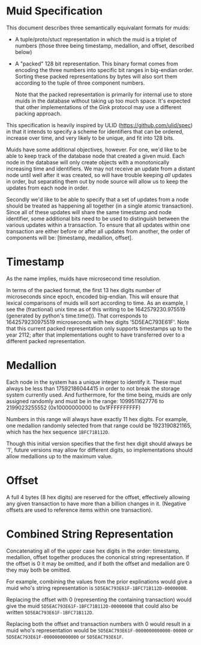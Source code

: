 # Muid Specification

This document describes three semantically equivalant
formats for muids:

* A tuple/proto/stuct representation in which
  the muid is a triplet of numbers (those three being
  timestamp, medallion, and offset, described below)

* A "packed" 128 bit representation.  This binary
  format comes from encoding the three numbers
  into specific bit ranges in big-endian order.
  Sorting these packed representations by bytes
  will also sort them according to the tuple of
  three component numbers.

  Note that the packed representation is primarily
  for internal use to store muids in the database
  without taking up too much space.  It's expected
  that other implementations of the Gink protocol
  may use a different packing approach.

This specification is heavily inspired by ULID
(https://github.com/ulid/spec) in that it intends to
specify a scheme for identifiers that can be ordered,
increase over time, and very likely to be unique,
and fit into 128 bits.

Muids have some additional objectives, however.
For one, we'd like to be able to keep track of
the database node that created a given muid.
Each node in the database will only create objects
with a monotonically increasing time and identifiers.
We may not receive an update from a distant node until well
after it was created, so will have trouble keeping *all*
updates in order, but separating them out by node source
will allow us to keep the updates from each node in order.

Secondly we'd like to be able to specify that a set of updates
from a node should be treated as happening all together
(in a single atomic transaction).  Since all of these updates
will share the same timestamp and node identifier, some additional
bits need to be used to distinguish between the various updates
within a transaction.  To ensure that all updates within one
transaction are either before or after all updates from another,
the order of components will be: [timestamp, medallion, offset].

# Timestamp
As the name implies, muids have microsecond time resolution.

In terms of the packed format, the first 13 hex digits
number of microseconds since epoch, encoded big-endian.
This will ensure that lexical comparisons of muids will sort
according to time.  As an example, I see the (fractional) unix time
as of this writing to be 1642579230.975519 (generated by python's time.time()).
That corresponds to 1642579230975519 microseconds with hex digits
'5D5EAC793E61F'.  Note that this current packed representation only
supports timestamps up to the year 2112; after that implementations
ought to have transferred over to a different packed representation.


# Medallion
Each node in the system has a unique integer to identify it.
These must always be less than 17592186044415 in order to not
break the storage system currently used.  And furthermore,
for the time being, muids are only assigned randomly and
must be in the range:
1099511627776 to 2199023255552 (0x10000000000 to 0x1FFFFFFFFFF)

Numbers in this range will always have exactly 11 hex digits.
For example, one medallion randomly selected from that range could be
1923190821165, which has the hex sequence `1BFC71B112D`.

Though this initial version specifies that the first hex digit should
always be '1', future versions may allow for different digits, so
implementations should allow medallions up to the maximum value.

# Offset
A full 4 bytes (8 hex digits) are reserved for the offset, effectively
allowing any given transaction to have more than a billion changes in it.
(Negative offsets are used to reference items within one transaction).

# Combined String Representation
Concatenating all of the upper case hex digits in the order:
timestamp, medallion, offset together produces the cononical string representation.
If the offset is 0 it may be omitted, and if both the offset and medallion are 0
they may both be omitted.

For example, combining the values from the prior explinations would give a muid who's string
representation is `5D5EAC793E61F-1BFC71B112D-0000000B`.

Replacing the offset with 0 (representing the containing transaction) would give
the muid `5D5EAC793E61F-1BFC71B112D-0000000B` that could also be written
`5D5EAC793E61F-1BFC71B112D`.

Replacing both the offset and transaction numbers with 0 would result in a muid
who's representation would be `5D5EAC793E61F-0000000000000-00000` or
`5D5EAC793E61F-0000000000000` or `5D5EAC793E61F`.
